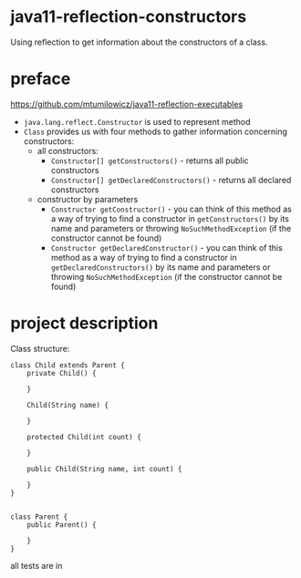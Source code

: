 # java11-reflection-constructors
Using reflection to get information about the constructors of a class.

# preface
https://github.com/mtumilowicz/java11-reflection-executables

* `java.lang.reflect.Constructor` is used to represent method
* `Class` provides us with four methods to gather information
concerning constructors:
    * all constructors:
        * `Constructor[] getConstructors()` - 
        returns all public constructors
        * `Constructor[] getDeclaredConstructors()` - 
        returns all declared constructors
    * constructor by parameters
        * `Constructor getConstructor()` - 
            you can think of this method as a way of trying to 
            find a constructor in `getConstructors()` by its name and parameters 
            or throwing `NoSuchMethodException` (if the constructor 
            cannot be found)
        * `Constructor getDeclaredConstructor()` - 
            you can think of this method as a way of trying to 
            find a constructor in `getDeclaredConstructors()` by its name and parameters 
            or throwing `NoSuchMethodException` (if the constructor 
            cannot be found)
            
# project description
Class structure:
```
class Child extends Parent {
    private Child() {

    }

    Child(String name) {

    }

    protected Child(int count) {

    }

    public Child(String name, int count) {

    }
}


class Parent {
    public Parent() {

    }
}
```

all tests are in 
